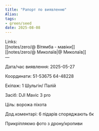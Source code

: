 ```yaml
---
title: "Рапорт по виявленню"
Alias: 
tags:
- green/seed
date: 2025-08-08
---
```

Links:  
[[notes/zero/@ Вітямба - мавіки]]  
[[notes/zero/@ Миколаїв|@ Миколаїв]]  
—

  

Дата/час виявлення: 2025-05-27

Координати: 51-53675 64-48228

Екіпаж: 1 Шульгін/ Палій

Засіб: DJI Mavic 3 pro

Ціль: ворожа піхота

Дод.коментарі: 6 підарів споряджають бк

Прикріпляємо фото з дрону/кропиви